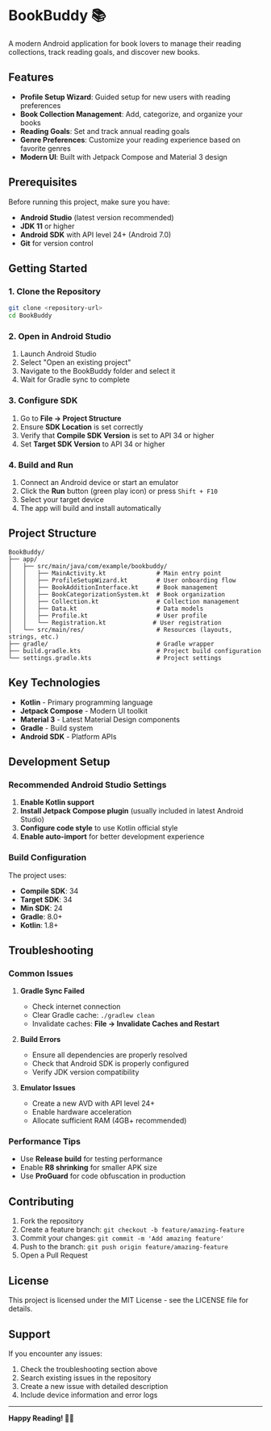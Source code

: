 # BookBuddy 📚

A modern Android application for book lovers to manage their reading collections, track reading goals, and discover new books.

## Features

- **Profile Setup Wizard**: Guided setup for new users with reading preferences
- **Book Collection Management**: Add, categorize, and organize your books
- **Reading Goals**: Set and track annual reading goals
- **Genre Preferences**: Customize your reading experience based on favorite genres
- **Modern UI**: Built with Jetpack Compose and Material 3 design

## Prerequisites

Before running this project, make sure you have:

- **Android Studio** (latest version recommended)
- **JDK 11** or higher
- **Android SDK** with API level 24+ (Android 7.0)
- **Git** for version control

## Getting Started

### 1. Clone the Repository

```bash
git clone <repository-url>
cd BookBuddy
```

### 2. Open in Android Studio

1. Launch Android Studio
2. Select "Open an existing project"
3. Navigate to the BookBuddy folder and select it
4. Wait for Gradle sync to complete

### 3. Configure SDK

1. Go to **File → Project Structure**
2. Ensure **SDK Location** is set correctly
3. Verify that **Compile SDK Version** is set to API 34 or higher
4. Set **Target SDK Version** to API 34 or higher

### 4. Build and Run

1. Connect an Android device or start an emulator
2. Click the **Run** button (green play icon) or press `Shift + F10`
3. Select your target device
4. The app will build and install automatically

## Project Structure

```
BookBuddy/
├── app/
│   ├── src/main/java/com/example/bookbuddy/
│   │   ├── MainActivity.kt              # Main entry point
│   │   ├── ProfileSetupWizard.kt        # User onboarding flow
│   │   ├── BookAdditionInterface.kt     # Book management
│   │   ├── BookCategorizationSystem.kt  # Book organization
│   │   ├── Collection.kt                # Collection management
│   │   ├── Data.kt                      # Data models
│   │   ├── Profile.kt                   # User profile
│   │   └── Registration.kt             # User registration
│   └── src/main/res/                    # Resources (layouts, strings, etc.)
├── gradle/                              # Gradle wrapper
├── build.gradle.kts                     # Project build configuration
└── settings.gradle.kts                  # Project settings
```

## Key Technologies

- **Kotlin** - Primary programming language
- **Jetpack Compose** - Modern UI toolkit
- **Material 3** - Latest Material Design components
- **Gradle** - Build system
- **Android SDK** - Platform APIs

## Development Setup

### Recommended Android Studio Settings

1. **Enable Kotlin support**
2. **Install Jetpack Compose plugin** (usually included in latest Android Studio)
3. **Configure code style** to use Kotlin official style
4. **Enable auto-import** for better development experience

### Build Configuration

The project uses:
- **Compile SDK**: 34
- **Target SDK**: 34
- **Min SDK**: 24
- **Gradle**: 8.0+
- **Kotlin**: 1.8+

## Troubleshooting

### Common Issues

1. **Gradle Sync Failed**
   - Check internet connection
   - Clear Gradle cache: `./gradlew clean`
   - Invalidate caches: **File → Invalidate Caches and Restart**

2. **Build Errors**
   - Ensure all dependencies are properly resolved
   - Check that Android SDK is properly configured
   - Verify JDK version compatibility

3. **Emulator Issues**
   - Create a new AVD with API level 24+
   - Enable hardware acceleration
   - Allocate sufficient RAM (4GB+ recommended)

### Performance Tips

- Use **Release build** for testing performance
- Enable **R8 shrinking** for smaller APK size
- Use **ProGuard** for code obfuscation in production

## Contributing

1. Fork the repository
2. Create a feature branch: `git checkout -b feature/amazing-feature`
3. Commit your changes: `git commit -m 'Add amazing feature'`
4. Push to the branch: `git push origin feature/amazing-feature`
5. Open a Pull Request

## License

This project is licensed under the MIT License - see the LICENSE file for details.

## Support

If you encounter any issues:

1. Check the troubleshooting section above
2. Search existing issues in the repository
3. Create a new issue with detailed description
4. Include device information and error logs

---

**Happy Reading! 📖✨**
